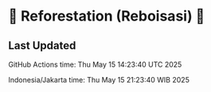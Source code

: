 
# 🌳 Reforestation (Reboisasi) 🌲

## Last Updated

GitHub Actions time: Thu May 15 14:23:40 UTC 2025

Indonesia/Jakarta time: Thu May 15 21:23:40 WIB 2025
